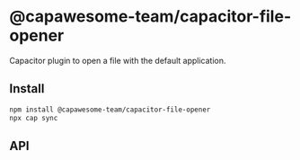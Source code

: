 # @capawesome-team/capacitor-file-opener

Capacitor plugin to open a file with the default application.

## Install

```bash
npm install @capawesome-team/capacitor-file-opener
npx cap sync
```

## API

<docgen-index></docgen-index>

<docgen-api>
<!-- run docgen to generate docs from the source -->
<!-- More info: https://github.com/ionic-team/capacitor-docgen -->
</docgen-api>
